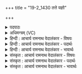+++
title = "19-2_1430 तत्ते यज्ञो"

+++
<details><summary>पदपाठः</summary>

तत्। ते꣣। यज्ञः꣢। अ꣣जायत। त꣢त्। अ꣣र्कः꣢। उ꣣त꣢। ह꣡स्कृ꣢꣯तिः। त꣢त्। वि꣡श्व꣢꣯म्। अ꣣भिभूः꣢। अ꣣भि। भूः꣢। अ꣢सि। य꣢त्। जा꣣त꣢म्। यत्। च꣣। ज꣡न्त्व꣢꣯म्। १४३०।
</details>

<details><summary>अधिमन्त्रम् (VC)</summary>

- इन्द्रः
- नृमेधपुरुमेधावाङ्गिरसौ
- अनुष्टुप्
- गान्धारः
</details>

<details><summary>हिन्दी : आचार्य रामनाथ वेदालंकार - विषयः</summary>

अगले मन्त्र में जगदीश्वर की महिमा का वर्णन है।
</details>

<details><summary>हिन्दी : आचार्य रामनाथ वेदालंकार - पदार्थः</summary>

पदार्थान्वयभाषाः -  हे इन्द्र जगदीश्वर!क्योंकि आप विघ्नों के विनाश में समर्थ हो(तत्)इसी कारण(ते)आपका(यज्ञः)सृष्टिरूप यज्ञ(अजायत)उत्पन्न हो सका है।(तत्)इसी कारण(अर्कः)सूर्य(उत)और(हस्कृतिः)बिजली का अट्टहास उत्पन्न हो सका है।(तत्)इसी कारण(विश्वम्)सब कुछ(यत् जातम्)जो पैदा हो चुका है।(यत् च जन्त्वम्)और जो भविष्य में पैदा होना है,उसे आप(अभिभूः असि)अपनी महिमा से तिरस्कृत किये हुए हो ॥२॥
</details>

<details><summary>हिन्दी : आचार्य रामनाथ वेदालंकार - भावार्थः</summary>

भावार्थभाषाः -  विघ्नों के विनाश में समर्थ होने से ही परमेश्वर सूर्य,चन्द्र,बिजली,नक्षत्र आदि से युक्त इस सब जगत् को बनाने और धारण करने में सफल होता है ॥२॥
</details>

<details><summary>संस्कृत : आचार्य रामनाथ वेदालंकार - विषयः</summary>

अथ जगदीश्वरस्य महिमानमाह।
</details>

<details><summary>संस्कृत : आचार्य रामनाथ वेदालंकार - पदार्थः</summary>

पदार्थान्वयभाषाः -  हे इन्द्र जगदीश्वर!यस्मात् त्वं वृत्रहत्याय विघ्नविनाशाय समर्थोऽभूः(तत्)तस्मादेव(ते)तव(यज्ञः)सृष्टियज्ञः(अजायत)उदपद्यत, (तत्)तस्मादेव(अर्कः)सूर्यः(उत)अपि च(हस्कृतिः)विद्युतः हस्कारः अजायत।[हस्काराद् विद्युतस्परि। ऋ० १।२३।१२ इति वचनात्।] (तत्)तस्मादेव(विश्वम्)सर्वम्(यत् जातम्)यदुत्पन्नम्(यच्च जन्त्वम्)यच्च जनितव्यम् अस्ति,तत् त्वम्।[जनी प्रादुर्भावे धातोः ‘कृत्यार्थे तवैकेन्केन्यत्वनः। अ० ३।४।१३’ इति त्वन् प्रत्ययः।] (अभिभूः असि)स्वमहिम्ना अभिभूतवानसि ॥२॥
</details>

<details><summary>संस्कृत : आचार्य रामनाथ वेदालंकार - भावार्थः</summary>

भावार्थभाषाः -  विघ्नविनाशसमर्थत्वादेव परमेश्वरः सूर्यचन्द्रविद्युन्नक्षत्रादिमयं सर्वमिदं जगन्निर्मातुं धारयितुं च सफलो भवति ॥२॥
</details>